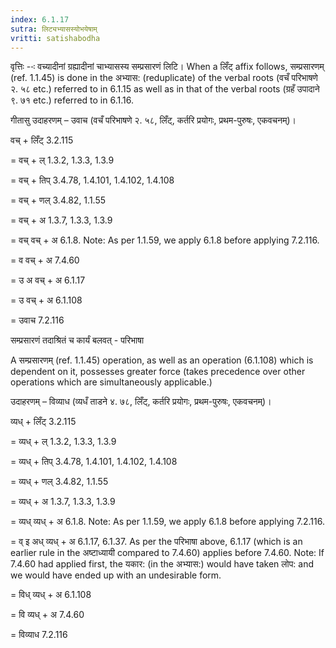 ```yaml
---
index: 6.1.17
sutra: लिट्यभ्यासस्योभयेषाम्
vritti: satishabodha
---
```



वृत्तिः --ः वच्यादीनां ग्रह्यादीनां चाभ्यासस्य सम्प्रसारणं लिटि। When a लिँट् affix follows, सम्प्रसारणम् (ref. 1.1.45) is done in the अभ्यास: (reduplicate) of the verbal roots (वचँ परिभाषणे २. ५८ etc.) referred to in 6.1.15 as well as in that of the verbal roots (ग्रहँ उपादाने ९. ७१ etc.) referred to in 6.1.16.


गीतासु उदाहरणम् – उवाच (वचँ परिभाषणे २. ५८, लिँट्, कर्तरि प्रयोगः, प्रथम-पुरुषः, एकवचनम्)।


वच् + लिँट् 3.2.115

= वच् + ल् 1.3.2, 1.3.3, 1.3.9

= वच् + तिप् 3.4.78, 1.4.101, 1.4.102, 1.4.108

= वच् + णल् 3.4.82, 1.1.55

= वच् + अ 1.3.7, 1.3.3, 1.3.9

= वच् वच् + अ 6.1.8. Note: As per 1.1.59, we apply 6.1.8 before applying 7.2.116.

= व वच् + अ 7.4.60

= उ अ वच् + अ 6.1.17

= उ वच् + अ 6.1.108

= उवाच 7.2.116


सम्प्रसारणं तदाश्रितं च कार्यं बलवत् - परिभाषा


A सम्प्रसारणम् (ref. 1.1.45) operation, as well as an operation (6.1.108) which is dependent on it, possesses greater force (takes precedence over other operations which are simultaneously applicable.)


उदाहरणम् – विव्याध (व्यधँ ताडने ४. ७८, लिँट्, कर्तरि प्रयोगः, प्रथम-पुरुषः, एकवचनम्)।


व्यध् + लिँट् 3.2.115

= व्यध् + ल् 1.3.2, 1.3.3, 1.3.9

= व्यध् + तिप् 3.4.78, 1.4.101, 1.4.102, 1.4.108

= व्यध् + णल् 3.4.82, 1.1.55

= व्यध् + अ 1.3.7, 1.3.3, 1.3.9

= व्यध् व्यध् + अ 6.1.8. Note: As per 1.1.59, we apply 6.1.8 before applying 7.2.116.

= व् इ अध् व्यध् + अ 6.1.17, 6.1.37. As per the परिभाषा above, 6.1.17 (which is an earlier rule in the अष्टाध्यायी compared to 7.4.60) applies before 7.4.60. Note: If 7.4.60 had applied first, the यकार: (in the अभ्यास:) would have taken लोप: and we would have ended up with an undesirable form.

= विध् व्यध् + अ 6.1.108

= वि व्यध् + अ 7.4.60

= विव्याध 7.2.116

